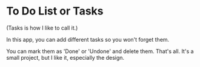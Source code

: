 # To Do List or Tasks

(Tasks is how I like to call it.)

In this app, you can add different tasks so you won't forget them. 

You can mark them as 'Done' or 'Undone' and delete them. That's all. It's a small project, but I like it, especially the design.